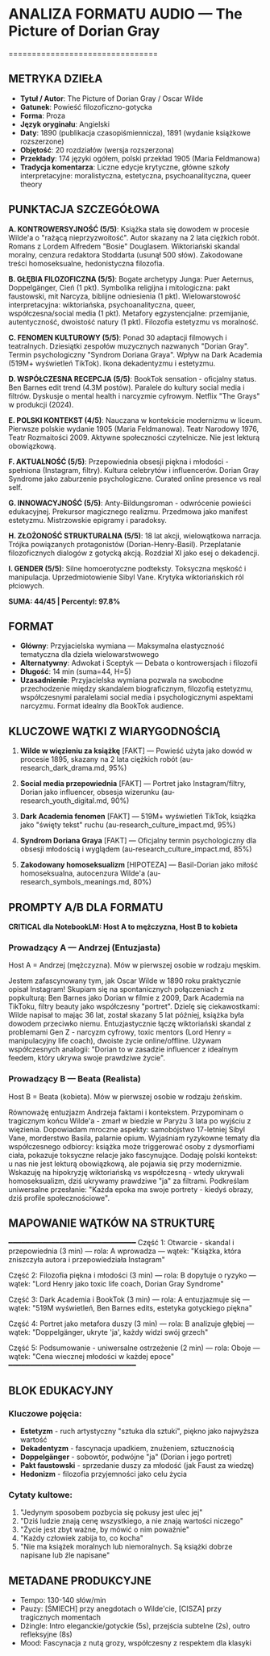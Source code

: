 # ANALIZA FORMATU AUDIO — The Picture of Dorian Gray
================================

## METRYKA DZIEŁA

- **Tytuł / Autor**: The Picture of Dorian Gray / Oscar Wilde
- **Gatunek**: Powieść filozoficzno-gotycka
- **Forma**: Proza
- **Język oryginału**: Angielski
- **Daty**: 1890 (publikacja czasopiśmiennicza), 1891 (wydanie książkowe rozszerzone)
- **Objętość**: 20 rozdziałów (wersja rozszerzona)
- **Przekłady**: 174 języki ogółem, polski przekład 1905 (Maria Feldmanowa)
- **Tradycja komentarza**: Liczne edycje krytyczne, główne szkoły interpretacyjne: moralistyczna, estetyczna, psychoanalityczna, queer theory

## PUNKTACJA SZCZEGÓŁOWA

**A. KONTROWERSYJNOŚĆ (5/5)**: Książka stała się dowodem w procesie Wilde'a o "rażącą nieprzyzwoitość". Autor skazany na 2 lata ciężkich robót. Romans z Lordem Alfredem "Bosie" Douglasem. Wiktoriański skandal moralny, cenzura redaktora Stoddarta (usunął 500 słów). Zakodowane treści homoseksualne, hedonistyczna filozofia.

**B. GŁĘBIA FILOZOFICZNA (5/5)**: Bogate archetypy Junga: Puer Aeternus, Doppelgänger, Cień (1 pkt). Symbolika religijna i mitologiczna: pakt faustowski, mit Narcyza, biblijne odniesienia (1 pkt). Wielowarstowość interpretacyjna: wiktoriańska, psychoanalityczna, queer, współczesna/social media (1 pkt). Metafory egzystencjalne: przemijanie, autentyczność, dwoistość natury (1 pkt). Filozofia estetyzmu vs moralność.

**C. FENOMEN KULTUROWY (5/5)**: Ponad 30 adaptacji filmowych i teatralnych. Dziesiątki zespołów muzycznych nazwanych "Dorian Gray". Termin psychologiczny "Syndrom Doriana Graya". Wpływ na Dark Academia (519M+ wyświetleń TikTok). Ikona dekadentyzmu i estetyzmu.

**D. WSPÓŁCZESNA RECEPCJA (5/5)**: BookTok sensation - oficjalny status. Ben Barnes edit trend (4.3M postów). Paralele do kultury social media i filtrów. Dyskusje o mental health i narcyzmie cyfrowym. Netflix "The Grays" w produkcji (2024).

**E. POLSKI KONTEKST (4/5)**: Nauczana w kontekście modernizmu w liceum. Pierwsze polskie wydanie 1905 (Maria Feldmanowa). Teatr Narodowy 1976, Teatr Rozmaitości 2009. Aktywne społeczności czytelnicze. Nie jest lekturą obowiązkową.

**F. AKTUALNOŚĆ (5/5)**: Przepowiednia obsesji piękna i młodości - spełniona (Instagram, filtry). Kultura celebrytów i influencerów. Dorian Gray Syndrome jako zaburzenie psychologiczne. Curated online presence vs real self.

**G. INNOWACYJNOŚĆ (5/5)**: Anty-Bildungsroman - odwrócenie powieści edukacyjnej. Prekursor magicznego realizmu. Przedmowa jako manifest estetyzmu. Mistrzowskie epigramy i paradoksy.

**H. ZŁOŻONOŚĆ STRUKTURALNA (5/5)**: 18 lat akcji, wielowątkowa narracja. Trójka powiązanych protagonistów (Dorian-Henry-Basil). Przeplatanie filozoficznych dialogów z gotycką akcją. Rozdział XI jako esej o dekadencji.

**I. GENDER (5/5)**: Silne homoerotyczne podteksty. Toksyczna męskość i manipulacja. Uprzedmiotowienie Sibyl Vane. Krytyka wiktoriańskich ról płciowych.

**SUMA: 44/45 | Percentyl: 97.8%**

## FORMAT

- **Główny**: Przyjacielska wymiana — Maksymalna elastyczność tematyczna dla dzieła wielowarstwowego
- **Alternatywny**: Adwokat i Sceptyk — Debata o kontrowersjach i filozofii
- **Długość**: 14 min (suma=44, H=5)
- **Uzasadnienie**: Przyjacielska wymiana pozwala na swobodne przechodzenie między skandalem biograficznym, filozofią estetyzmu, współczesnymi paralelami social media i psychologicznymi aspektami narcyzmu. Format idealny dla BookTok audience.

## KLUCZOWE WĄTKI Z WIARYGODNOŚCIĄ

1. **Wilde w więzieniu za książkę** [FAKT] — Powieść użyta jako dowód w procesie 1895, skazany na 2 lata ciężkich robót (au-research_dark_drama.md, 95%)

2. **Social media przepowiednia** [FAKT] — Portret jako Instagram/filtry, Dorian jako influencer, obsesja wizerunku (au-research_youth_digital.md, 90%)

3. **Dark Academia fenomen** [FAKT] — 519M+ wyświetleń TikTok, książka jako "święty tekst" ruchu (au-research_culture_impact.md, 95%)

4. **Syndrom Doriana Graya** [FAKT] — Oficjalny termin psychologiczny dla obsesji młodością i wyglądem (au-research_culture_impact.md, 85%)

5. **Zakodowany homoseksualizm** [HIPOTEZA] — Basil-Dorian jako miłość homoseksualna, autocenzura Wilde'a (au-research_symbols_meanings.md, 80%)

## PROMPTY A/B DLA FORMATU

**CRITICAL dla NotebookLM: Host A to mężczyzna, Host B to kobieta**

### Prowadzący A — Andrzej (Entuzjasta)
Host A = Andrzej (mężczyzna). Mów w pierwszej osobie w rodzaju męskim.

Jestem zafascynowany tym, jak Oscar Wilde w 1890 roku praktycznie opisał Instagram! Skupiam się na spontanicznych połączeniach z popkulturą: Ben Barnes jako Dorian w filmie z 2009, Dark Academia na TikToku, filtry beauty jako współczesny "portret". Dzielę się ciekawostkami: Wilde napisał to mając 36 lat, został skazany 5 lat później, książka była dowodem przeciwko niemu. Entuzjastycznie łączę wiktoriański skandal z problemami Gen Z - narcyzm cyfrowy, toxic mentors (Lord Henry = manipulacyjny life coach), dwoiste życie online/offline. Używam współczesnych analogii: "Dorian to w zasadzie influencer z idealnym feedem, który ukrywa swoje prawdziwe życie".

### Prowadzący B — Beata (Realista)
Host B = Beata (kobieta). Mów w pierwszej osobie w rodzaju żeńskim.

Równoważę entuzjazm Andrzeja faktami i kontekstem. Przypominam o tragicznym końcu Wilde'a - zmarł w biedzie w Paryżu 3 lata po wyjściu z więzienia. Dopowiadam mroczne aspekty: samobójstwo 17-letniej Sibyl Vane, morderstwo Basila, palarnie opium. Wyjaśniam ryzykowne tematy dla współczesnego odbiorcy: książka może triggerować osoby z dysmorfiami ciała, pokazuje toksyczne relacje jako fascynujące. Dodaję polski kontekst: u nas nie jest lekturą obowiązkową, ale pojawia się przy modernizmie. Wskazuję na hipokryzję wiktoriańską vs współczesną - wtedy ukrywali homoseksualizm, dziś ukrywamy prawdziwe "ja" za filtrami. Podkreślam uniwersalne przesłanie: "Każda epoka ma swoje portrety - kiedyś obrazy, dziś profile społecznościowe".

## MAPOWANIE WĄTKÓW NA STRUKTURĘ
━━━━━━━━━━━━━━━━━━━━━━━━━━━━━━
Część 1: Otwarcie - skandal i przepowiednia (3 min) — rola: A wprowadza — wątek: "Książka, która zniszczyła autora i przepowiedziała Instagram"

Część 2: Filozofia piękna i młodości (3 min) — rola: B dopytuje o ryzyko — wątek: "Lord Henry jako toxic life coach, Dorian Gray Syndrome"  

Część 3: Dark Academia i BookTok (3 min) — rola: A entuzjazmuje się — wątek: "519M wyświetleń, Ben Barnes edits, estetyka gotyckiego piękna"

Część 4: Portret jako metafora duszy (3 min) — rola: B analizuje głębiej — wątek: "Doppelgänger, ukryte 'ja', każdy widzi swój grzech"

Część 5: Podsumowanie - uniwersalne ostrzeżenie (2 min) — rola: Oboje — wątek: "Cena wiecznej młodości w każdej epoce"
━━━━━━━━━━━━━━━━━━━━━━━━━━━━━━

## BLOK EDUKACYJNY

### Kluczowe pojęcia:
- **Estetyzm** - ruch artystyczny "sztuka dla sztuki", piękno jako najwyższa wartość
- **Dekadentyzm** - fascynacja upadkiem, znużeniem, sztucznością
- **Doppelgänger** - sobowtór, podwójne "ja" (Dorian i jego portret)
- **Pakt faustowski** - sprzedanie duszy za młodość (jak Faust za wiedzę)
- **Hedonizm** - filozofia przyjemności jako celu życia

### Cytaty kultowe:
1. "Jedynym sposobem pozbycia się pokusy jest ulec jej"
2. "Dziś ludzie znają cenę wszystkiego, a nie znają wartości niczego"
3. "Życie jest zbyt ważne, by mówić o nim poważnie"
4. "Każdy człowiek zabija to, co kocha"
5. "Nie ma książek moralnych lub niemoralnych. Są książki dobrze napisane lub źle napisane"

## METADANE PRODUKCYJNE
- Tempo: 130-140 słów/min
- Pauzy: [ŚMIECH] przy anegdotach o Wilde'cie, [CISZA] przy tragicznych momentach
- Dżingle: Intro eleganckie/gotyckie (5s), przejścia subtelne (2s), outro refleksyjne (8s)
- Mood: Fascynacja z nutą grozy, współczesny z respektem dla klasyki
